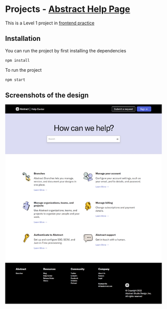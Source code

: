 # Projects - [Abstract Help Page]()

This is a Level 1 project in [frontend practice]()

## Installation

You can run the project by first installing the dependencies

```bash
npm install
```
To run the project
```bash
npm start
```
## Screenshots of the design
![Abstract Help Page Design](https://raw.githubusercontent.com/anoopraju31/frontend-practices-projects/master/abstract-help-page/src/assets/design/abstract.webp)
